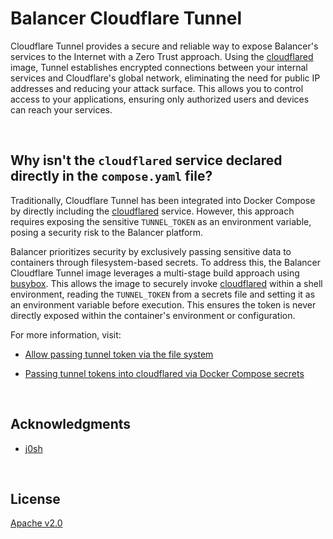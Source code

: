# Balancer Cloudflare Tunnel

Cloudflare Tunnel provides a secure and reliable way to expose Balancer's services to the Internet with a Zero Trust approach. Using the [cloudflared](https://hub.docker.com/r/cloudflare/cloudflared) image, Tunnel establishes encrypted connections between your internal services and Cloudflare's global network, eliminating the need for public IP addresses and reducing your attack surface. This allows you to control access to your applications, ensuring only authorized users and devices can reach your services.





<br/>

## Why isn't the `cloudflared` service declared directly in the `compose.yaml` file?

Traditionally, Cloudflare Tunnel has been integrated into Docker Compose by directly including the [cloudflared](https://hub.docker.com/r/cloudflare/cloudflared) service. However, this approach requires exposing the sensitive `TUNNEL_TOKEN` as an environment variable, posing a security risk to the Balancer platform.

Balancer prioritizes security by exclusively passing sensitive data to containers through filesystem-based secrets. To address this, the Balancer Cloudflare Tunnel image leverages a multi-stage build approach using [busybox](https://hub.docker.com/_/busybox). This allows the image to securely invoke [cloudflared](https://hub.docker.com/r/cloudflare/cloudflared) within a shell environment, reading the `TUNNEL_TOKEN` from a secrets file and setting it as an environment variable before execution. This ensures the token is never directly exposed within the container's environment or configuration.

For more information, visit:

- [Allow passing tunnel token via the file system](https://github.com/cloudflare/cloudflared/issues/645)

- [Passing tunnel tokens into cloudflared via Docker Compose secrets](https://gist.github.com/j0sh/b1971bfbbffeb92709cf096fb788f70c)





<br/>

## Acknowledgments

- [j0sh](https://github.com/j0sh)





<br/>

## License

[Apache v2.0](https://www.apache.org/licenses/LICENSE-2.0)